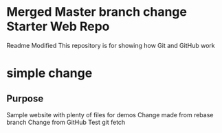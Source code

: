 # Merged Master branch change Starter Web Repo
Readme Modified
This repository is for showing how Git and GitHub work
# simple change
## Purpose

Sample website with plenty of files for demos
Change made from rebase branch
Change from GitHub
Test git fetch
